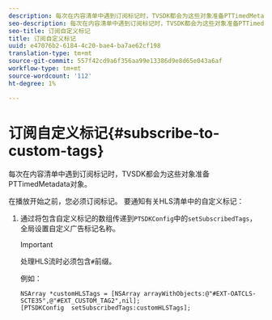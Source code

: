 ```yaml
---
description: 每次在内容清单中遇到订阅标记时，TVSDK都会为这些对象准备PTTimedMetadata对象。
seo-description: 每次在内容清单中遇到订阅标记时，TVSDK都会为这些对象准备PTTimedMetadata对象。
seo-title: 订阅自定义标记
title: 订阅自定义标记
uuid: e47076b2-6184-4c20-bae4-ba7ae62cf198
translation-type: tm+mt
source-git-commit: 557f42cd9a6f356aa99e13386d9e8d65e043a6af
workflow-type: tm+mt
source-wordcount: '112'
ht-degree: 1%

---
```



# 订阅自定义标记{#subscribe-to-custom-tags}

每次在内容清单中遇到订阅标记时，TVSDK都会为这些对象准备PTTimedMetadata对象。

在播放开始之前，您必须订阅标记。
要通知有关HLS清单中的自定义标记：

1. 通过将包含自定义标记的数组传递到`PTSDKConfig`中的`setSubscribedTags`，全局设置自定义广告标记名称。

   >[!IMPORTANT]
   >
   >处理HLS流时必须包含`#`前缀。

   例如：

   ```
   NSArray *customHLSTags = [NSArray arrayWithObjects:@"#EXT-OATCLS-SCTE35",@"#EXT_CUSTOM_TAG2",nil]; 
   [PTSDKConfig  setSubscribedTags:customHLSTags];
   ```
